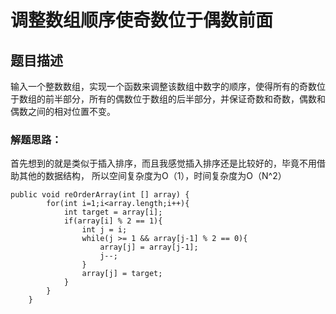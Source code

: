 # 调整数组顺序使奇数位于偶数前面

## 题目描述
输入一个整数数组，实现一个函数来调整该数组中数字的顺序，使得所有的奇数位于数组的前半部分，所有的偶数位于数组的后半部分，并保证奇数和奇数，偶数和偶数之间的相对位置不变。

### 解题思路：

首先想到的就是类似于插入排序，而且我感觉插入排序还是比较好的，毕竟不用借助其他的数据结构，
所以空间复杂度为O（1），时间复杂度为O（N^2）

```
public void reOrderArray(int [] array) {
        for(int i=1;i<array.length;i++){
            int target = array[i];
            if(array[i] % 2 == 1){
                int j = i;
                while(j >= 1 && array[j-1] % 2 == 0){
                    array[j] = array[j-1];
                    j--;
                }
                array[j] = target;
            }
        }
    } 
```